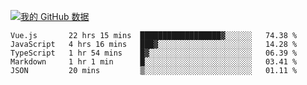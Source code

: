 [![我的 GitHub 数据](https://github-readme-stats.vercel.app/api?username=unbrain&?theme=dark)]()

<!--START_SECTION:waka-->
```text
Vue.js       22 hrs 15 mins  ██████████████████▓░░░░░░   74.38 % 
JavaScript   4 hrs 16 mins   ███▓░░░░░░░░░░░░░░░░░░░░░   14.28 % 
TypeScript   1 hr 54 mins    █▓░░░░░░░░░░░░░░░░░░░░░░░   06.39 % 
Markdown     1 hr 1 min      █░░░░░░░░░░░░░░░░░░░░░░░░   03.41 % 
JSON         20 mins         ▒░░░░░░░░░░░░░░░░░░░░░░░░   01.11 % 
```
<!--END_SECTION:waka-->
